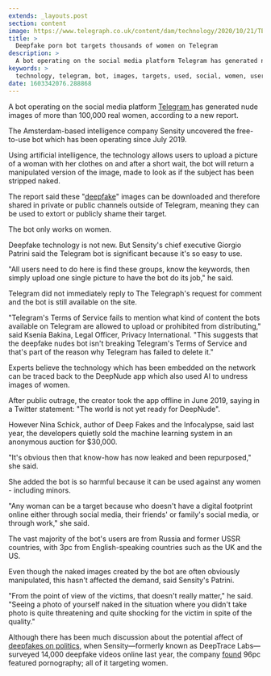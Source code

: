 ```yaml
--- 
extends: _layouts.post 
section: content 
image: https://www.telegraph.co.uk/content/dam/technology/2020/10/21/TELEMMGLPICT000215291110_trans_NvBQzQNjv4Bqy9mW7UXXGluqZlOe-FloSalx4sb8r064uKPHTk2e3A8.jpeg?impolicy=logo-overlay 
title: > 
  Deepfake porn bot targets thousands of women on Telegram 
description: > 
  A bot operating on the social media platform Telegram has generated nude images of more than 100,000 real women, according to a new report.But Sensity's chief executive Giorgio Patrini said the Telegram bot is significant because it's so easy to use.Telegram did not immediately reply to The Telegraph's request for comment and the bot is still available on the site.She added the bot is so harmful because it can be used against any women - including minors."Any woman can be a target because who doesn't have a digital footprint online either through social media, their friends' or family's social media, or through work," she said. 
keywords: > 
  technology, telegram, bot, images, targets, used, social, women, users, upload, thousands, porn, media, deepfake 
date: 1603342076.288868 
--- 
```

<div><p>A bot operating on the social media platform <a href="https://www.telegraph.co.uk/technology/0/telegram-rise-messaging-app-branded-home-criminals/">Telegram </a>has generated nude images of more than 100,000 real women, according to a new report.&#160;</p>
<p>The Amsterdam-based intelligence company Sensity uncovered the free-to-use bot which has been operating since July 2019.&#160;</p>
<p>Using artificial intelligence, the technology allows users to upload a picture of a woman with her clothes on and after a short wait, the bot will return a manipulated version of the image, made to look as if the subject has been stripped naked.&#160;</p>
<p>The report said&#160;these "<a href="https://www.telegraph.co.uk/technology/0/deepfake-videos-how-work-why-dangerous/">deepfake</a>" images can be downloaded and therefore shared in private or public channels outside of Telegram, meaning they can be used to extort or publicly shame their target.&#160;</p>
<p>The bot only works on women.&#160;</p>
<p>Deepfake technology is not new. But Sensity's chief executive Giorgio Patrini said the Telegram bot is significant because it's so easy to use.&#160;</p>
<p>"All users need to do here is find these groups, know the keywords, then simply upload one single picture to have the bot do its job," he said.&#160;</p>
<p>Telegram did not immediately reply to The Telegraph's request for comment and the bot is still available on the site.&#160;</p>
<p>"Telegram's Terms of Service&#160;fails to mention what kind of content the bots available on Telegram are allowed to upload or prohibited from distributing," said&#160;Ksenia Bakina, Legal Officer, Privacy International. "This suggests that the deepfake nudes bot isn't breaking Telegram's Terms of Service and that's part of the reason why Telegram has failed to delete it."&#160;</p>
<p>Experts believe the technology which has been embedded on the network can be traced back to the DeepNude app which also used AI to undress images of women.</p>
<p>After public outrage, the creator took the app offline in June 2019, saying in a Twitter statement: "The world is not yet ready for DeepNude".</p>
<p>However Nina Schick, author of Deep Fakes and the Infocalypse, said last year, the developers quietly sold the machine learning system in an anonymous auction for $30,000.&#160;</p>
<p>"It's obvious then that know-how has now leaked and been repurposed," she said.&#160;</p>
<p>She added the bot is so harmful because it can be used against any women - including minors.&#160;</p>
<p>"Any woman can be a target because who doesn't have a digital footprint online either through social media, their friends' or family's social media, or through work," she said.&#160;&#160;&#160;</p>
<p>The vast majority of the bot's users are from Russia and former USSR countries, with 3pc from English-speaking countries such as the UK and the US.&#160;</p>
<p>Even though the naked images created by the bot are often obviously manipulated, this hasn't affected the demand, said Sensity's Patrini.&#160;</p>
<p>"From the point of view of the victims, that doesn't really matter," he said. "Seeing a photo of yourself naked in the situation where you didn't take photo is quite threatening and quite shocking for the victim in spite of the quality."</p>
<p>Although there has been much discussion about the potential affect of <a href="https://www.telegraph.co.uk/technology/2018/10/27/troubling-rise-deep-fakes-ai-making-hard-know-real/">deepfakes on politics</a>, when Sensity&#8212;formerly known as DeepTrace Labs&#8212; surveyed 14,000 deepfake videos online last year, the company <a href="https://deeptracelabs.com/mapping-the-deepfake-landscape/">found</a> 96pc featured pornography; all of it targeting women.</p>
</div>